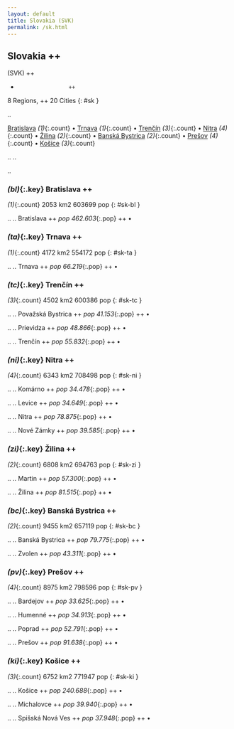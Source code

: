 ```yaml
---
layout: default
title: Slovakia (SVK)
permalink: /sk.html
---
```



## Slovakia   ++
(SVK)  ++
-                     ++
8 Regions, ++
20 Cities
{: #sk }

.. 

[Bratislava](#sk-bl) _(1)_{:.count} • [Trnava](#sk-ta) _(1)_{:.count} • [Trenčín](#sk-tc) _(3)_{:.count} • [Nitra](#sk-ni) _(4)_{:.count} • [Žilina](#sk-zi) _(2)_{:.count} • [Banská Bystrica](#sk-bc) _(2)_{:.count} • [Prešov](#sk-pv) _(4)_{:.count} • [Košice](#sk-ki) _(3)_{:.count}


.. 
.. 



.. 


### _(bl)_{:.key} Bratislava  ++
_(1)_{:.count}    2053 km2  603699 pop
{: #sk-bl }


..
..
Bratislava  ++
 _pop 462.603_{:.pop} ++
•




### _(ta)_{:.key} Trnava  ++
_(1)_{:.count}    4172 km2  554172 pop
{: #sk-ta }


..
..
Trnava  ++
 _pop 66.219_{:.pop} ++
•




### _(tc)_{:.key} Trenčín  ++
_(3)_{:.count}    4502 km2  600386 pop
{: #sk-tc }


..
..
Považská Bystrica  ++
 _pop 41.153_{:.pop} ++
•

..
..
Prievidza  ++
 _pop 48.866_{:.pop} ++
•

..
..
Trenčín  ++
 _pop 55.832_{:.pop} ++
•




### _(ni)_{:.key} Nitra  ++
_(4)_{:.count}    6343 km2  708498 pop
{: #sk-ni }


..
..
Komárno  ++
 _pop 34.478_{:.pop} ++
•

..
..
Levice  ++
 _pop 34.649_{:.pop} ++
•

..
..
Nitra  ++
 _pop 78.875_{:.pop} ++
•

..
..
Nové Zámky  ++
 _pop 39.585_{:.pop} ++
•




### _(zi)_{:.key} Žilina  ++
_(2)_{:.count}    6808 km2  694763 pop
{: #sk-zi }


..
..
Martin  ++
 _pop 57.300_{:.pop} ++
•

..
..
Žilina  ++
 _pop 81.515_{:.pop} ++
•




### _(bc)_{:.key} Banská Bystrica  ++
_(2)_{:.count}    9455 km2  657119 pop
{: #sk-bc }


..
..
Banská Bystrica  ++
 _pop 79.775_{:.pop} ++
•

..
..
Zvolen  ++
 _pop 43.311_{:.pop} ++
•




### _(pv)_{:.key} Prešov  ++
_(4)_{:.count}    8975 km2  798596 pop
{: #sk-pv }


..
..
Bardejov  ++
 _pop 33.625_{:.pop} ++
•

..
..
Humenné  ++
 _pop 34.913_{:.pop} ++
•

..
..
Poprad  ++
 _pop 52.791_{:.pop} ++
•

..
..
Prešov  ++
 _pop 91.638_{:.pop} ++
•




### _(ki)_{:.key} Košice  ++
_(3)_{:.count}    6752 km2  771947 pop
{: #sk-ki }


..
..
Košice  ++
 _pop 240.688_{:.pop} ++
•

..
..
Michalovce  ++
 _pop 39.940_{:.pop} ++
•

..
..
Spišská Nová Ves  ++
 _pop 37.948_{:.pop} ++
•


 
